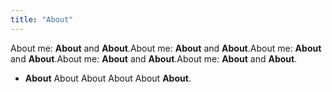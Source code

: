 ```yaml
---
title: "About"
---
```


About me: **About** and **About**.About me: **About** and **About**.About me: **About** and **About**.About me: **About** and **About**.About me: **About** and **About**.

- **About** About About About About **About**.
